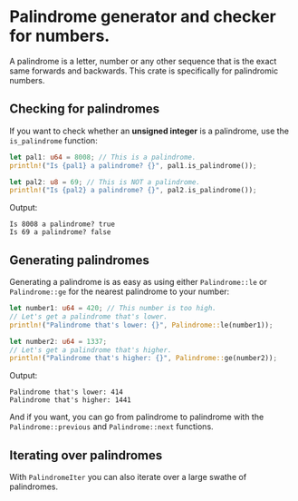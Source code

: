 # Palindrome generator and checker for numbers.
A palindrome is a letter, number or any other sequence that is the exact same forwards and backwards.
This crate is specifically for palindromic numbers.

## Checking for palindromes
If you want to check whether an **unsigned integer** is a palindrome,
use the `is_palindrome` function:
```rust
let pal1: u64 = 8008; // This is a palindrome.
println!("Is {pal1} a palindrome? {}", pal1.is_palindrome());

let pal2: u8 = 69; // This is NOT a palindrome.
println!("Is {pal2} a palindrome? {}", pal2.is_palindrome());
```
Output:
```text
Is 8008 a palindrome? true
Is 69 a palindrome? false
```

## Generating palindromes
Generating a palindrome is as easy as using either `Palindrome::le` or `Palindrome::ge`
for the nearest palindrome to your number:
```rust
let number1: u64 = 420; // This number is too high.
// Let's get a palindrome that's lower.
println!("Palindrome that's lower: {}", Palindrome::le(number1));

let number2: u64 = 1337;
// Let's get a palindrome that's higher.
println!("Palindrome that's higher: {}", Palindrome::ge(number2));
```
Output:
```text
Palindrome that's lower: 414
Palindrome that's higher: 1441
```
And if you want, you can go from palindrome to palindrome with the
`Palindrome::previous` and `Palindrome::next` functions.

## Iterating over palindromes
With `PalindromeIter` you can also iterate over a large swathe of palindromes.
